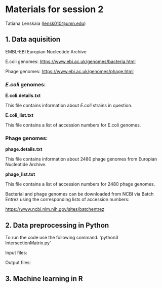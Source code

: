 # Materials for session 2

Tatiana Lenskaia (lensk010@umn.edu)

## 1. Data aquisition

EMBL-EBI Europian Nucleotide Archive

E.coli genomes:
https://www.ebi.ac.uk/genomes/bacteria.html

Phage genomes:
https://www.ebi.ac.uk/genomes/phage.html

### _E.coli_ genomes:

__E.coli.details.txt__

This file contains information about _E.coli_ strains in question.

__E.coli_list.txt__

This file contains a list of accession numbers for E.coli genomes.


### Phage genomes:

__phage.details.txt__

This file contains information about 2480 phage genomes from Europian Nucleotide Archive.

__phage_list.txt__

This file contains a list of accession numbers for 2480 phage genomes.


Bacterial and phage genomes can be downloaded from NCBI via Batch Entrez using the corresponding lists of accession numbers:

https://www.ncbi.nlm.nih.gov/sites/batchentrez




## 2. Data preprocessing in Python

To run the code use the following command:
'python3 IntersectionMatrix.py'

Input files:


Output files:

## 3. Machine learning in R

